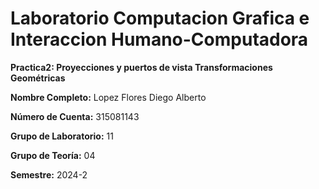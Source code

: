 # Laboratorio Computacion Grafica e Interaccion Humano-Computadora

**Practica2: Proyecciones y puertos de vista Transformaciones Geométricas** 

**Nombre Completo:** Lopez Flores Diego Alberto

**Número de Cuenta:** 315081143  

**Grupo de Laboratorio:** 11  

**Grupo de Teoría:** 04  

**Semestre:** 2024-2  
